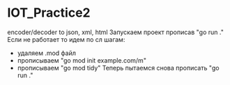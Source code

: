 # IOT_Practice2
encoder/decoder to json, xml, html
Запускаем проект прописав "go run ."
Если не работает то идем по сл шагам:
  - удаляем .mod файл
  - прописываем "go mod init example.com/m"
  - прописываем "go mod tidy"
 Теперь пытаемся снова прописать  "go run ."
